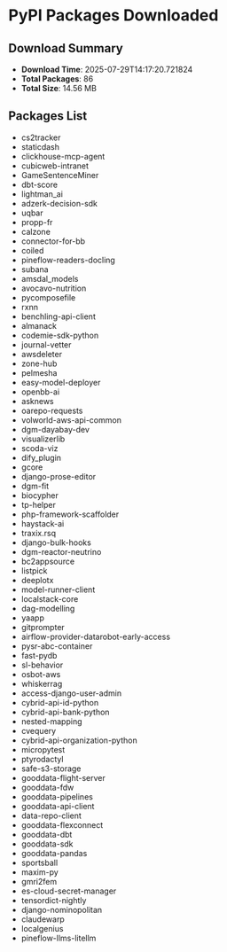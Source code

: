 # PyPI Packages Downloaded

## Download Summary
- **Download Time**: 2025-07-29T14:17:20.721824
- **Total Packages**: 86
- **Total Size**: 14.56 MB

## Packages List
- cs2tracker
- staticdash
- clickhouse-mcp-agent
- cubicweb-intranet
- GameSentenceMiner
- dbt-score
- lightman_ai
- adzerk-decision-sdk
- uqbar
- propp-fr
- calzone
- connector-for-bb
- coiled
- pineflow-readers-docling
- subana
- amsdal_models
- avocavo-nutrition
- pycomposefile
- rxnn
- benchling-api-client
- almanack
- codemie-sdk-python
- journal-vetter
- awsdeleter
- zone-hub
- pelmesha
- easy-model-deployer
- openbb-ai
- asknews
- oarepo-requests
- volworld-aws-api-common
- dgm-dayabay-dev
- visualizerlib
- scoda-viz
- dify_plugin
- gcore
- django-prose-editor
- dgm-fit
- biocypher
- tp-helper
- php-framework-scaffolder
- haystack-ai
- traxix.rsq
- django-bulk-hooks
- dgm-reactor-neutrino
- bc2appsource
- listpick
- deeplotx
- model-runner-client
- localstack-core
- dag-modelling
- yaapp
- gitprompter
- airflow-provider-datarobot-early-access
- pysr-abc-container
- fast-pydb
- sl-behavior
- osbot-aws
- whiskerrag
- access-django-user-admin
- cybrid-api-id-python
- cybrid-api-bank-python
- nested-mapping
- cvequery
- cybrid-api-organization-python
- micropytest
- ptyrodactyl
- safe-s3-storage
- gooddata-flight-server
- gooddata-fdw
- gooddata-pipelines
- gooddata-api-client
- data-repo-client
- gooddata-flexconnect
- gooddata-dbt
- gooddata-sdk
- gooddata-pandas
- sportsball
- maxim-py
- gmri2fem
- es-cloud-secret-manager
- tensordict-nightly
- django-nominopolitan
- claudewarp
- localgenius
- pineflow-llms-litellm
